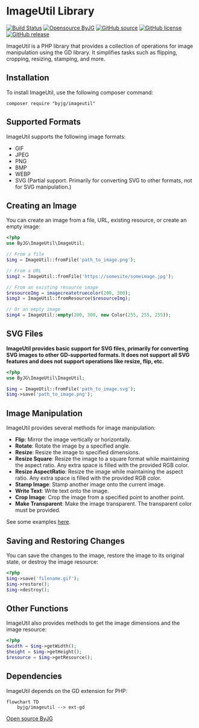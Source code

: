# ImageUtil Library

[![Build Status](https://github.com/byjg/php-imageutil/actions/workflows/phpunit.yml/badge.svg?branch=master)](https://github.com/byjg/php-imageutil/actions/workflows/phpunit.yml)
[![Opensource ByJG](https://img.shields.io/badge/opensource-byjg-success.svg)](http://opensource.byjg.com)
[![GitHub source](https://img.shields.io/badge/Github-source-informational?logo=github)](https://github.com/byjg/php-imageutil/)
[![GitHub license](https://img.shields.io/github/license/byjg/php-imageutil.svg)](https://opensource.byjg.com/opensource/licensing.html)
[![GitHub release](https://img.shields.io/github/release/byjg/php-imageutil.svg)](https://github.com/byjg/php-imageutil/releases/)

ImageUtil is a PHP library that provides a collection of operations for image manipulation using the GD library. 
It simplifies tasks such as flipping, cropping, resizing, stamping, and more.

## Installation

To install ImageUtil, use the following composer command:

```
composer require "byjg/imageutil"
```

## Supported Formats

ImageUtil supports the following image formats:

- GIF
- JPEG
- PNG
- BMP
- WEBP
- SVG (Partial support. Primarily for converting SVG to other formats, not for SVG manipulation.)

## Creating an Image

You can create an image from a file, URL, existing resource, or create an empty image:

```php
<?php
use ByJG\ImageUtil\ImageUtil;

// From a file
$img = ImageUtil::fromFile('path_to_image.png');

// From a URL
$img2 = ImageUtil::fromFile('https://somesite/someimage.jpg');

// From an existing resource image
$resourceImg = imagecreatetruecolor(200, 300);
$img3 = ImageUtil::fromResource($resourceImg);

// Or an empty image
$img4 = ImageUtil::empty(200, 300, new Color(255, 255, 255));
```

## SVG Files

**ImageUtil provides basic support for SVG files, primarily for converting SVG images to other GD-supported formats. 
It does not support all SVG features and does not support operations like resize, flip, etc.**

```php
<?php
use ByJG\ImageUtil\ImageUtil;

$img = ImageUtil::fromFile('path_to_image.svg');
$img->save('path_to_image.png');
```

## Image Manipulation

ImageUtil provides several methods for image manipulation:

- **Flip**: Mirror the image vertically or horizontally.
- **Rotate**: Rotate the image by a specified angle.
- **Resize**: Resize the image to specified dimensions.
- **Resize Square**: Resize the image to a square format while maintaining the aspect ratio. Any extra space is filled with the provided RGB color.
- **Resize AspectRatio**: Resize the image while maintaining the aspect ratio. Any extra space is filled with the provided RGB color.
- **Stamp Image**: Stamp another image onto the current image.
- **Write Text**: Write text onto the image.
- **Crop Image**: Crop the image from a specified point to another point.
- **Make Transparent**: Make the image transparent. The transparent color must be provided.

See some examples [here](docs/examples.md).

## Saving and Restoring Changes

You can save the changes to the image, restore the image to its original state, or destroy the image resource:

```php
<?php
$img->save('filename.gif');
$img->restore();
$img->destroy();
```

## Other Functions

ImageUtil also provides methods to get the image dimensions and the image resource:

```php
<?php
$width = $img->getWidth();
$height = $img->getHeight();
$resource = $img->getResource();
```

## Dependencies

ImageUtil depends on the GD extension for PHP:

```mermaid  
flowchart TD  
    byjg/imageutil --> ext-gd  
```

[Open source ByJG](http://opensource.byjg.com)